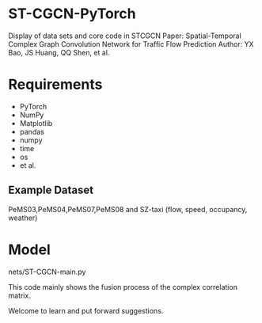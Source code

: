 # ST-CGCN-PyTorch
Display of data sets and core code in STCGCN
Paper: Spatial-Temporal Complex Graph Convolution Network for Traffic Flow Prediction
Author: YX Bao, JS Huang, QQ Shen, et al.
  
 # Requirements
  
  * PyTorch
  * NumPy
  * Matplotlib
  * pandas
  * numpy
  * time
  * os
  * et al.
  
 ## Example Dataset
 PeMS03,PeMS04,PeMS07,PeMS08 and SZ-taxi (flow, speed, occupancy, weather)

  # Model
  nets/ST-CGCN-main.py
  
  This code mainly shows the fusion process of the complex correlation matrix.
  
  Welcome to learn and put forward suggestions.
